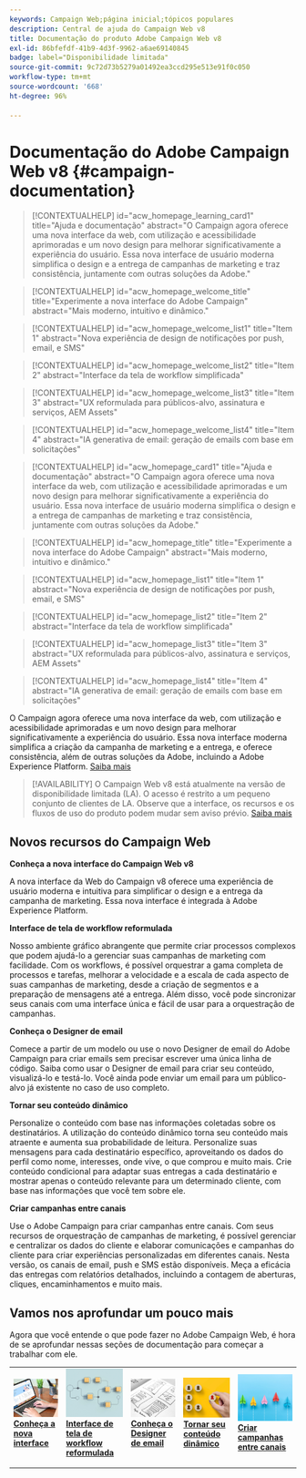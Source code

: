 ```yaml
---
keywords: Campaign Web;página inicial;tópicos populares
description: Central de ajuda do Campaign Web v8
title: Documentação do produto Adobe Campaign Web v8
exl-id: 86bfefdf-41b9-4d3f-9962-a6ae69140845
badge: label="Disponibilidade limitada"
source-git-commit: 9c72d73b5279a01492ea3ccd295e513e91f0c050
workflow-type: tm+mt
source-wordcount: '668'
ht-degree: 96%

---
```


# Documentação do Adobe Campaign Web v8 {#campaign-documentation}

>[!CONTEXTUALHELP]
>id="acw_homepage_learning_card1"
>title="Ajuda e documentação"
>abstract="O Campaign agora oferece uma nova interface da web, com utilização e acessibilidade aprimoradas e um novo design para melhorar significativamente a experiência do usuário. Essa nova interface de usuário moderna simplifica o design e a entrega de campanhas de marketing e traz consistência, juntamente com outras soluções da Adobe."

>[!CONTEXTUALHELP]
>id="acw_homepage_welcome_title"
>title="Experimente a nova interface do Adobe Campaign"
>abstract="Mais moderno, intuitivo e dinâmico."

>[!CONTEXTUALHELP]
>id="acw_homepage_welcome_list1"
>title="Item 1"
>abstract="Nova experiência de design de notificações por push, email, e SMS"

>[!CONTEXTUALHELP]
>id="acw_homepage_welcome_list2"
>title="Item 2"
>abstract="Interface da tela de workflow simplificada"

>[!CONTEXTUALHELP]
>id="acw_homepage_welcome_list3"
>title="Item 3"
>abstract="UX reformulada para públicos-alvo, assinatura e serviços, AEM Assets"

>[!CONTEXTUALHELP]
>id="acw_homepage_welcome_list4"
>title="Item 4"
>abstract="IA generativa de email: geração de emails com base em solicitações"

<!--
>[!CONTEXTUALHELP]
>id="acw_homepage_welcome_list5"
>title="Item 5"
>abstract="Additional Item"-->

<!-- TO REMOVE BELOW-->

>[!CONTEXTUALHELP]
>id="acw_homepage_card1"
>title="Ajuda e documentação"
>abstract="O Campaign agora oferece uma nova interface da web, com utilização e acessibilidade aprimoradas e um novo design para melhorar significativamente a experiência do usuário. Essa nova interface de usuário moderna simplifica o design e a entrega de campanhas de marketing e traz consistência, juntamente com outras soluções da Adobe."

>[!CONTEXTUALHELP]
>id="acw_homepage_title"
>title="Experimente a nova interface do Adobe Campaign"
>abstract="Mais moderno, intuitivo e dinâmico."

>[!CONTEXTUALHELP]
>id="acw_homepage_list1"
>title="Item 1"
>abstract="Nova experiência de design de notificações por push, email, e SMS"

>[!CONTEXTUALHELP]
>id="acw_homepage_list2"
>title="Item 2"
>abstract="Interface da tela de workflow simplificada"

>[!CONTEXTUALHELP]
>id="acw_homepage_list3"
>title="Item 3"
>abstract="UX reformulada para públicos-alvo, assinatura e serviços, AEM Assets"

>[!CONTEXTUALHELP]
>id="acw_homepage_list4"
>title="Item 4"
>abstract="IA generativa de email: geração de emails com base em solicitações"

<!--TO REMOVE ABOVE-->


O Campaign agora oferece uma nova interface da web, com utilização e acessibilidade aprimoradas e um novo design para melhorar significativamente a experiência do usuário. Essa nova interface moderna simplifica a criação da campanha de marketing e a entrega, e oferece consistência, além de outras soluções da Adobe, incluindo a Adobe Experience Platform. [Saiba mais](get-started/get-started.md)

>[!AVAILABILITY]
> O Campaign Web v8 está atualmente na versão de disponibilidade limitada (LA). O acesso é restrito a um pequeno conjunto de clientes de LA. Observe que a interface, os recursos e os fluxos de uso do produto podem mudar sem aviso prévio. [Saiba mais](rn/whats-new.md)

## Novos recursos do Campaign Web

**Conheça a nova interface do Campaign Web v8**

A nova interface da Web do Campaign v8 oferece uma experiência de usuário moderna e intuitiva para simplificar o design e a entrega da campanha de marketing. Essa nova interface é integrada à Adobe Experience Platform.

**Interface de tela de workflow reformulada**

Nosso ambiente gráfico abrangente que permite criar processos complexos que podem ajudá-lo a gerenciar suas campanhas de marketing com facilidade. Com os workflows, é possível orquestrar a gama completa de processos e tarefas, melhorar a velocidade e a escala de cada aspecto de suas campanhas de marketing, desde a criação de segmentos e a preparação de mensagens até a entrega. Além disso, você pode sincronizar seus canais com uma interface única e fácil de usar para a orquestração de campanhas.

**Conheça o Designer de email**

Comece a partir de um modelo ou use o novo Designer de email do Adobe Campaign para criar emails sem precisar escrever uma única linha de código. Saiba como usar o Designer de email para criar seu conteúdo, visualizá-lo e testá-lo. Você ainda pode enviar um email para um público-alvo já existente no caso de uso completo.

**Tornar seu conteúdo dinâmico**

Personalize o conteúdo com base nas informações coletadas sobre os destinatários. A utilização do conteúdo dinâmico torna seu conteúdo mais atraente e aumenta sua probabilidade de leitura. Personalize suas mensagens para cada destinatário específico, aproveitando os dados do perfil como nome, interesses, onde vive, o que comprou e muito mais. Crie conteúdo condicional para adaptar suas entregas a cada destinatário e mostrar apenas o conteúdo relevante para um determinado cliente, com base nas informações que você tem sobre ele.

**Criar campanhas entre canais**

Use o Adobe Campaign para criar campanhas entre canais. Com seus recursos de orquestração de campanhas de marketing, é possível gerenciar e centralizar os dados do cliente e elaborar comunicações e campanhas do cliente para criar experiências personalizadas em diferentes canais. Nesta versão, os canais de email, push e SMS estão disponíveis. Meça a eficácia das entregas com relatórios detalhados, incluindo a contagem de aberturas, cliques, encaminhamentos e muito mais.

## Vamos nos aprofundar um pouco mais

Agora que você entende o que pode fazer no Adobe Campaign Web, é hora de se aprofundar nessas seções de documentação para começar a trabalhar com ele.

<table style="table-layout:fixed"><tr style="border: 0;">
<td>
<a href="get-started/user-interface.md">
<img alt="nova interface" src="assets/do-not-localize/menu-ui.jpeg">
</a>
<div><a href="get-started/user-interface.md"><strong>Conheça a nova interface</strong>
</div>
<p>
</td>
<td>
<a href="workflows/gs-workflows.md">
<img alt="Validação" src="assets/do-not-localize/menu-workflows.jpeg">
</a>
<div>
<a href="workflows/gs-workflows.md"><strong>Interface de tela de workflow reformulada</strong></a>
</div>
<p>
</td>
<td>
<a href="email/get-started-email-designer.md">
<img alt="Pouco frequente" src="assets/do-not-localize/menu-design.jpg">
</a>
<div>
<a href="email/get-started-email-designer.md"><strong>Conheça o Designer de email</strong></a>
</div>
<p></td>
<td>
<a href="personalization/gs-personalization.md">
<img alt="Públicos-alvo" src="assets/do-not-localize/menu-dynamic.jpg">
</a>
<div>
<a href="personalization/gs-personalization.md"><strong>Tornar seu conteúdo dinâmico</strong></a>
</div>
<p>
</td>
<td>
<a href="campaigns/gs-campaigns.md">
<img alt="Validação" src="assets/do-not-localize/menu-campaign.jpeg">
</a>
<div>
<a href="campaigns/gs-campaigns.md"><strong>Criar campanhas entre canais</strong></a>
</div>
<p>
</td>
</tr></table>

<!--
<table style="table-layout:fixed">
<tr style="border: 0;"><td width="30%"><a href="get-started/user-interface.md">
<img alt="new UI" src="assets/do-not-localize/menu-ui.jpeg" width="150px">
</a></td><td>Discover Campaign Web new user interface, latest improvements, key capabilities. Learn how to use them to build cross-channel campaigns for your audiences. With its user-friendly features, Campaign helps you streamline personalized cross-channel campaign creation process, drive results, and gain a competitive edge.</td></tr>
<tr style="border: 0;"><td width="30%"><a href="get-started/user-interface.md">
<img alt="new UI" src="assets/do-not-localize/menu-workflows.jpeg" width="150px">
</a></td><td>Our comprehensive graphical canvas makes it easy for you to design processes such as segmentation, campaign execution, and more. With this advanced tool at your fingertips, you can streamline your workflow and elevate your campaigns.</td></tr>
<tr style="border: 0;"><td width="30%"><a href="get-started/user-interface.md">
<img alt="new UI" src="assets/do-not-localize/menu-design.jpg" width="150px">
</a></td><td>Start from a template, or use Adobe Campaign's new Email Designer to create emails without having to write a single line of code. Learn how to use the Email Designer to create your content, preview and test it, and send an email to an existing audience in an end-to-end use case.</td></tr>
<tr style="border: 0;"><td width="30%"><a href="get-started/user-interface.md">
<img alt="new UI" src="assets/do-not-localize/menu-dynamic.jpg" width="150px">
</a></td><td>Create conditional content to define dynamic personalization based on the recipient's profile, automatically replacing text blocks and images when certain conditions are met. This feature can take your campaigns to new heights and deliver highly targeted, personalized experiences to your audience</td></tr>
<tr style="border: 0;"><td width="30%"><a href="get-started/user-interface.md">
<img alt="new UI" src="assets/do-not-localize/menu-campaign.jpeg" width="150px">
</a></td><td>Adobe Campaign capabilities help you manage centralized customer data, design customer communications and campaigns, and create personalized experiences across different channels: Email, Push and SMS.</td></tr>
</table>
-->









